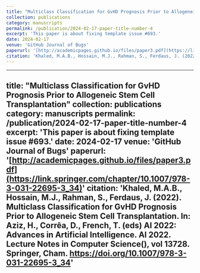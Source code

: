 ```yaml
---
title: "Multiclass Classification for GvHD Prognosis Prior to Allogeneic Stem Cell Transplantation"
collection: publications
category: manuscripts
permalink: /publication/2024-02-17-paper-title-number-4
excerpt: 'This paper is about fixing template issue #693.'
date: 2024-02-17
venue: 'GitHub Journal of Bugs'
paperurl: '[http://academicpages.github.io/files/paper3.pdf](https://link.springer.com/chapter/10.1007/978-3-031-22695-3_34)'
citation: 'Khaled, M.A.B., Hossain, M.J., Rahman, S., Ferdaus, J. (2022). Multiclass Classification for GvHD Prognosis Prior to Allogeneic Stem Cell Transplantation. In: Aziz, H., Corrêa, D., French, T. (eds) AI 2022: Advances in Artificial Intelligence. AI 2022. Lecture Notes in Computer Science(), vol 13728. Springer, Cham. https://doi.org/10.1007/978-3-031-22695-3_34'
---
```


---
title: "Multiclass Classification for GvHD Prognosis Prior to Allogeneic Stem Cell Transplantation"
collection: publications
category: manuscripts
permalink: /publication/2024-02-17-paper-title-number-4
excerpt: 'This paper is about fixing template issue #693.'
date: 2024-02-17
venue: 'GitHub Journal of Bugs'
paperurl: '[http://academicpages.github.io/files/paper3.pdf](https://link.springer.com/chapter/10.1007/978-3-031-22695-3_34)'
citation: 'Khaled, M.A.B., Hossain, M.J., Rahman, S., Ferdaus, J. (2022). Multiclass Classification for GvHD Prognosis Prior to Allogeneic Stem Cell Transplantation. In: Aziz, H., Corrêa, D., French, T. (eds) AI 2022: Advances in Artificial Intelligence. AI 2022. Lecture Notes in Computer Science(), vol 13728. Springer, Cham. https://doi.org/10.1007/978-3-031-22695-3_34'
---
